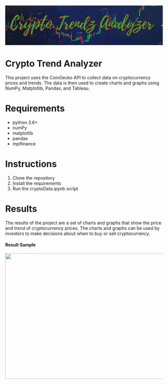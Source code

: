 ![title](hero.png)

# Crypto Trend Analyzer

This project uses the CoinGecko API to collect data on cryptocurrency prices and trends. The data is then used to create charts and graphs using NumPy, Matplotlib, Pandas, and Tableau.

# Requirements

- python 3.6+
- numPy
- matplotlib
- pandas
- mplfinance


# Instructions
1. Clone the repository
2. Install the requirements
3. Run the cryptoData.ipynb script

# Results

The results of the project are a set of charts and graphs that show the price and trend of cryptocurrency prices. The charts and graphs can be used by investors to make decisions about when to buy or sell cryptocurrency.

#### Result Sample

<img src="https://github.com/KartikeyMish/crypto_trend_analyzer/assets/76617485/778ce0ec-2a67-4b01-83b7-179a3cb23ab3" width=600 height=400>

